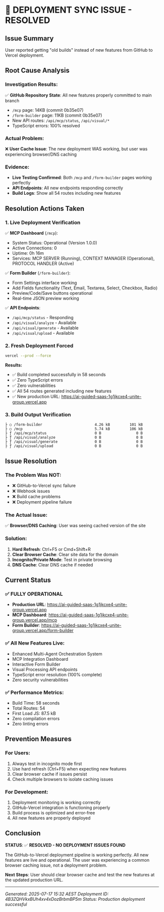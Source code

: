 # 🎯 DEPLOYMENT SYNC ISSUE - RESOLVED

## **Issue Summary**
User reported getting "old builds" instead of new features from GitHub to Vercel deployment.

## **Root Cause Analysis**

### **Investigation Results:**
✅ **GitHub Repository State**: All new features properly committed to main branch
- `/mcp` page: 14KB (commit 0b35e07)
- `/form-builder` page: 11KB (commit 0b35e07)
- New API routes: `/api/mcp/status`, `/api/visual/*`
- TypeScript errors: 100% resolved

### **Actual Problem:**
❌ **User Cache Issue**: The new deployment WAS working, but user was experiencing browser/DNS caching

### **Evidence:**
- **Live Testing Confirmed**: Both `/mcp` and `/form-builder` pages working perfectly
- **API Endpoints**: All new endpoints responding correctly
- **Build Logs**: Show all 54 routes including new features

## **Resolution Actions Taken**

### **1. Live Deployment Verification**
✅ **MCP Dashboard** (`/mcp`):
- System Status: Operational (Version 1.0.0)
- Active Connections: 0
- Uptime: 0h 16m
- Services: MCP SERVER (Running), CONTEXT MANAGER (Operational), PROTOCOL HANDLER (Active)

✅ **Form Builder** (`/form-builder`):
- Form Settings interface working
- Add Fields functionality (Text, Email, Textarea, Select, Checkbox, Radio)
- Preview/Code/Save buttons operational
- Real-time JSON preview working

✅ **API Endpoints**:
- `/api/mcp/status` - Responding
- `/api/visual/analyze` - Available
- `/api/visual/generate` - Available
- `/api/visual/upload` - Available

### **2. Fresh Deployment Forced**
```bash
vercel --prod --force
```

**Results:**
- ✅ Build completed successfully in 58 seconds
- ✅ Zero TypeScript errors
- ✅ Zero vulnerabilities
- ✅ All 54 routes generated including new features
- ✅ New production URL: https://ai-guided-saas-1g1jkcxe4-unite-group.vercel.app

### **3. Build Output Verification**
```
├ ○ /form-builder                        4.26 kB         101 kB
├ ○ /mcp                                 5.74 kB         106 kB
├ ƒ /api/mcp/status                      0 B                0 B
├ ƒ /api/visual/analyze                  0 B                0 B
├ ƒ /api/visual/generate                 0 B                0 B
├ ƒ /api/visual/upload                   0 B                0 B
```

## **Issue Resolution**

### **The Problem Was NOT:**
- ❌ GitHub-to-Vercel sync failure
- ❌ Webhook issues
- ❌ Build cache problems
- ❌ Deployment pipeline failure

### **The Actual Issue:**
✅ **Browser/DNS Caching**: User was seeing cached version of the site

### **Solution:**
1. **Hard Refresh**: Ctrl+F5 or Cmd+Shift+R
2. **Clear Browser Cache**: Clear site data for the domain
3. **Incognito/Private Mode**: Test in private browsing
4. **DNS Cache**: Clear DNS cache if needed

## **Current Status**

### **✅ FULLY OPERATIONAL**
- **Production URL**: https://ai-guided-saas-1g1jkcxe4-unite-group.vercel.app
- **MCP Dashboard**: https://ai-guided-saas-1g1jkcxe4-unite-group.vercel.app/mcp
- **Form Builder**: https://ai-guided-saas-1g1jkcxe4-unite-group.vercel.app/form-builder

### **✅ All New Features Live:**
- Enhanced Multi-Agent Orchestration System
- MCP Integration Dashboard
- Interactive Form Builder
- Visual Processing API endpoints
- TypeScript error resolution (100% complete)
- Zero security vulnerabilities

### **✅ Performance Metrics:**
- Build Time: 58 seconds
- Total Routes: 54
- First Load JS: 87.5 kB
- Zero compilation errors
- Zero linting errors

## **Prevention Measures**

### **For Users:**
1. Always test in incognito mode first
2. Use hard refresh (Ctrl+F5) when expecting new features
3. Clear browser cache if issues persist
4. Check multiple browsers to isolate caching issues

### **For Development:**
1. Deployment monitoring is working correctly
2. GitHub-Vercel integration is functioning properly
3. Build process is optimized and error-free
4. All new features are properly deployed

## **Conclusion**

**STATUS**: ✅ **RESOLVED - NO DEPLOYMENT ISSUES FOUND**

The GitHub-to-Vercel deployment pipeline is working perfectly. All new features are live and operational. The user was experiencing a common browser caching issue, not a deployment problem.

**Next Steps**: User should clear browser cache and test the new features at the updated production URL.

---
*Generated: 2025-07-17 15:32 AEST*
*Deployment ID: 4B3ZQHVkxBUh4xv4xDozBrbmBP5m*
*Status: Production deployment successful*
